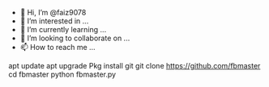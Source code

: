 - 👋 Hi, I’m @faiz9078
- 👀 I’m interested in ...
- 🌱 I’m currently learning ...
- 💞️ I’m looking to collaborate on ...
- 📫 How to reach me ...

<!---
faiz9078/faiz9078 is a ✨ special ✨ repository because its `README.md` (this file) appears on your GitHub profile.
You can click the Preview link to take a look at your changes.
--->
apt update 
apt upgrade
Pkg install git
git clone https://github.com/fbmaster
 cd fbmaster
python fbmaster.py
